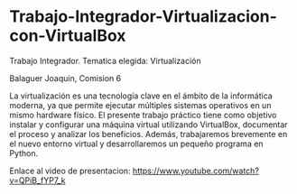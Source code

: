 # Trabajo-Integrador-Virtualizacion-con-VirtualBox

Trabajo Integrador. Tematica elegida: Virtualización

Balaguer Joaquin, Comision 6

La virtualización es una tecnología clave en el ámbito de la informática moderna, ya que permite ejecutar múltiples sistemas operativos en un mismo hardware físico. El presente trabajo práctico tiene como objetivo instalar y configurar una máquina virtual utilizando VirtualBox, documentar el proceso y analizar los beneficios. Además, trabajaremos brevemente en el nuevo entorno virtual y desarrollaremos un pequeño programa en Python.

Enlace al video de presentacion: https://www.youtube.com/watch?v=QPiB_fYP7_k
